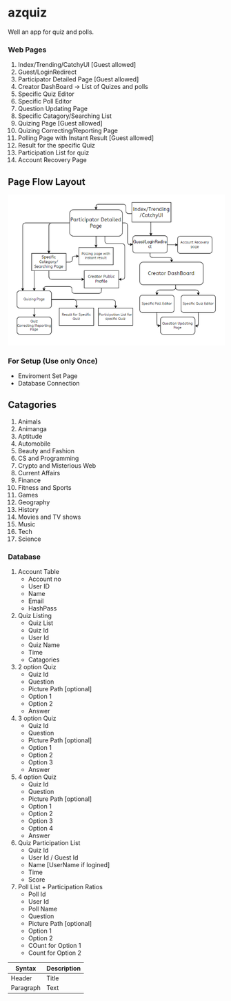# azquiz
Well an app for quiz and polls.

### Web Pages
1. Index/Trending/CatchyUI [Guest allowed]
2. Guest/LoginRedirect
3. Participator Detailed Page [Guest allowed]
4. Creator DashBoard -> List of Quizes and polls
5. Specific Quiz Editor
6. Specific Poll Editor
7. Question Updating Page 
8. Specific Catagory/Searching List
9. Quizing Page [Guest allowed]
10. Quizing Correcting/Reporting Page 
11. Polling Page with Instant Result [Guest allowed]
12. Result for the specific Quiz 
13. Participation List for quiz
14. Account Recovery Page

## Page Flow Layout
![Date flow of Pages](./uploads/layout.png)

### For Setup (Use only Once)
- Enviroment Set Page
- Database Connection

## Catagories
1. Animals
1. Animanga
1. Aptitude
1. Automobile
1. Beauty and Fashion
1. CS and Programming
1. Crypto and Misterious Web
1. Current Affairs
1. Finance
1. Fitness and Sports
1. Games
1. Geography
1. History
1. Movies and TV shows
1. Music
1. Tech
1. Science

### Database
1. Account Table
    - Account no
    - User ID
    - Name 
    - Email
    - HashPass
2. Quiz Listing
    - Quiz List
    - Quiz Id
    - User Id
    - Quiz Name
    - Time 
    - Catagories
3. 2 option Quiz 
    - Quiz Id 
    - Question
    - Picture Path [optional]
    - Option 1
    - Option 2
    - Answer 
4. 3 option Quiz 
    - Quiz Id 
    - Question
    - Picture Path [optional]
    - Option 1
    - Option 2
    - Option 3
    - Answer 
5. 4 option Quiz 
    - Quiz Id 
    - Question
    - Picture Path [optional]
    - Option 1
    - Option 2
    - Option 3
    - Option 4
    - Answer 
6. Quiz Participation List
    - Quiz Id
    - User Id / Guest Id
    - Name [UserName if logined]
    - Time 
    - Score
7. Poll List + Participation Ratios
    - Poll Id
    - User Id
    - Poll Name
    - Question 
    - Picture Path [optional]
    - Option 1
    - Option 2
    - COunt for Option 1
    - Count for Option 2
 
| Syntax | Description |
| ----------- | ----------- |
| Header | Title |
| Paragraph | Text |